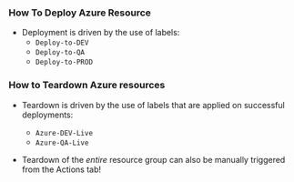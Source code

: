 ### How To Deploy Azure Resource
- Deployment is driven by the use of labels:
   - `Deploy-to-DEV`
   - `Deploy-to-QA`
   - `Deploy-to-PROD`

### How to Teardown Azure resources
- Teardown is driven by the use of labels that are applied on successful deployments:
   - `Azure-DEV-Live `
   - `Azure-QA-Live`

- Teardown of the _entire_ resource group can also be manually triggered from the Actions tab!

